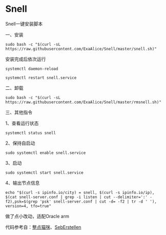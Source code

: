 # Snell
Snell一键安装脚本

一、安装
```
sudo bash -c "$(curl -sL https://raw.githubusercontent.com/ExaAlice/Snell/master/snell.sh)"
```
安装完成后依次运行

```
systemctl daemon-reload
```
```
systemctl restart snell.service
```


二、卸载
```
sudo bash -c "$(curl -sL https://raw.githubusercontent.com/ExaAlice/Snell/master/rmsnell.sh)"
```

三、其他指令

1、查看运行状态
```
systemctl status snell
```
2、保持自启动
```
sudo systemctl enable snell.service
```
3、启动
```
sudo systemctl start snell.service
```
4、输出节点信息
```
echo "$(curl -s ipinfo.io/city) = snell, $(curl -s ipinfo.io/ip), $(cat snell-server.conf | grep -i listen | cut --delimiter=':' -f2),psk=$(grep 'psk' snell-server.conf | cut -d= -f2 | tr -d ' '), version=4, tfo=true"
```

做了点小改动，适配Oracle arm

代码参考自：[整点猫咪](https://github.com/getsomecat)、[SebErstellen](https://github.com/SebErstellen/snell)
